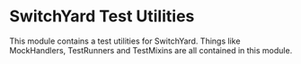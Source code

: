 # SwitchYard Test Utilities
This module contains a test utilities for SwitchYard. Things like MockHandlers, TestRunners and TestMixins are
all contained in this module.


